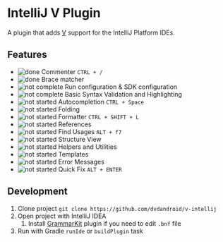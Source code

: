# IntelliJ V Plugin

A plugin that adds [V](http://vlang.io) support for the IntelliJ Platform IDEs.

## Features

* ![done](https://img.shields.io/badge/status-done-success) Commenter `CTRL + /`
* ![done](https://img.shields.io/badge/status-done-success) Brace matcher
* ![not complete](https://img.shields.io/badge/status-partial-orange) Run configuration & SDK configuration
* ![not complete](https://img.shields.io/badge/status-partial-orange) Basic Syntax Validation and Highlighting
* ![not started](https://img.shields.io/badge/status-not%20started-red) Autocompletion `CTRL + Space`
* ![not started](https://img.shields.io/badge/status-not%20started-red) Folding
* ![not started](https://img.shields.io/badge/status-not%20started-red) Formatter `CTRL + SHIFT + L`
* ![not started](https://img.shields.io/badge/status-not%20started-red) References
* ![not started](https://img.shields.io/badge/status-not%20started-red) Find Usages `ALT + f7`
* ![not started](https://img.shields.io/badge/status-not%20started-red) Structure View
* ![not started](https://img.shields.io/badge/status-not%20started-red) Helpers and Utilities
* ![not started](https://img.shields.io/badge/status-not%20started-red) Templates
* ![not started](https://img.shields.io/badge/status-not%20planned-lightgray) Error Messages
* ![not started](https://img.shields.io/badge/status-not%20planned-lightgray) Quick Fix `ALT + ENTER`
 
## Development

1. Clone project `git clone https://github.com/dvdandroid/v-intellij`
2. Open project with IntelliJ IDEA
    1. Install [GrammarKit](https://github.com/JetBrains/Grammar-Kit) plugin if you need to edit `.bnf` file
3. Run with Gradle `runIde` or `buildPlugin` task